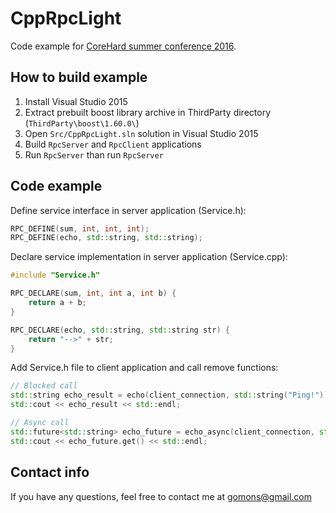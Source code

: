 # CppRpcLight

Code example for [CoreHard summer conference 2016](https://corehard.by/2016/06/20/corehard-summer-2016-generic-programming-in-c/).

## How to build example
1. Install Visual Studio 2015
1. Extract prebuilt boost library archive in ThirdParty directory (`ThirdParty\boost\1.60.0\`)
1. Open `Src/CppRpcLight.sln` solution in Visual Studio 2015
1. Build `RpcServer` and `RpcClient` applications
1. Run `RpcServer` than run `RpcServer`

## Code example

Define service interface in server application (Service.h):
```c++
RPC_DEFINE(sum, int, int, int);
RPC_DEFINE(echo, std::string, std::string);
```

Declare service implementation in server application (Service.cpp):
```c++
#include "Service.h"

RPC_DECLARE(sum, int, int a, int b) {
    return a + b;
}

RPC_DECLARE(echo, std::string, std::string str) {
    return "-->" + str;
}
```

Add Service.h file to client application and call remove functions:
```c++
// Blocked call
std::string echo_result = echo(client_connection, std::string("Ping!"));
std::cout << echo_result << std::endl;

// Async call
std::future<std::string> echo_future = echo_async(client_connection, std::string("Ping!"));
std::cout << echo_future.get() << std::endl;
```

## Contact info
If you have any questions, feel free to contact me at gomons@gmail.com
